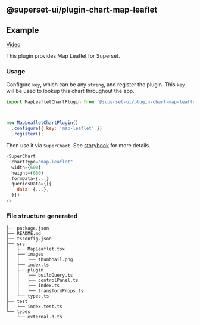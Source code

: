 ## @superset-ui/plugin-chart-map-leaflet


## Example

[Video](https://drive.google.com/file/d/1BlFS9FGVuhFHNrw7S2U4S5vYGd_5c1Cb/view?usp=sharing)


This plugin provides Map Leaflet for Superset.

### Usage

Configure `key`, which can be any `string`, and register the plugin. This `key` will be used to lookup this chart throughout the app.

```js
import MapLeafletChartPlugin from '@superset-ui/plugin-chart-map-leaflet';



new MapLeafletChartPlugin()
  .configure({ key: 'map-leaflet' })
  .register();
```

Then use it via `SuperChart`. See [storybook](https://apache-superset.github.io/superset-ui/?selectedKind=plugin-chart-map-leaflet) for more details.

```js
<SuperChart
  chartType="map-leaflet"
  width={600}
  height={600}
  formData={...}
  queriesData={[{
    data: {...},
  }]}
/>
```

### File structure generated

```
├── package.json
├── README.md
├── tsconfig.json
├── src
│   ├── MapLeaflet.tsx
│   ├── images
│   │   └── thumbnail.png
│   ├── index.ts
│   ├── plugin
│   │   ├── buildQuery.ts
│   │   ├── controlPanel.ts
│   │   ├── index.ts
│   │   └── transformProps.ts
│   └── types.ts
├── test
│   └── index.test.ts
└── types
    └── external.d.ts
```
